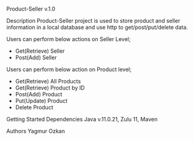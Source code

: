 Product-Seller v.1.0

Description
Product-Seller project is used to store product and seller information in a local database and use http to get/post/put/delete data.

Users can perform below actions on Seller Level;
- Get(Retrieve) Seller
- Post(Add) Seller

Users can perform below action on Product level;
- Get(Retrieve) All Products
- Get(Retrieve) Product by ID
- Post(Add) Product
- Put(Update) Product
- Delete Product

Getting Started
Dependencies
Java v.11.0.21, Zulu 11, Maven

Authors
Yagmur Ozkan